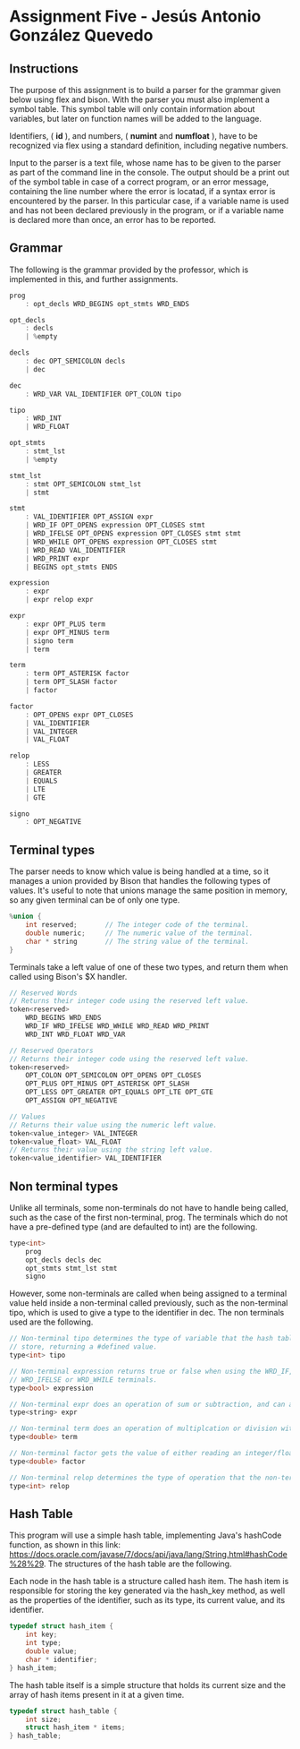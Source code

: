 # Assignment Five - Jesús Antonio González Quevedo
## Instructions
The purpose of this assignment is to build a parser for the grammar given below using flex and bison. With the parser you must also implement a symbol table. This symbol table will only contain information about variables, but later on function names will be added to the language.

Identifiers, ( **id** ), and numbers, ( **numint** and **numfloat** ), have to be recognized via flex using a standard definition, including negative numbers.

Input to the parser is a text file, whose name has to be given to the parser as part of the command line in the console. The output should be a print out of the symbol table in case of a correct program, or an error message, containing the line number where the error is locatad, if a syntax error is encountered by the parser. In this particular case, if a variable name is used and has not been declared previously in the program, or if a variable name is declared more than once, an error has to be reported.

## Grammar
The following is the grammar provided by the professor, which is implemented in this, and further assignments.
```c
prog
    : opt_decls WRD_BEGINS opt_stmts WRD_ENDS

opt_decls
    : decls
    | %empty

decls
    : dec OPT_SEMICOLON decls
    | dec

dec
    : WRD_VAR VAL_IDENTIFIER OPT_COLON tipo

tipo
    : WRD_INT
    | WRD_FLOAT

opt_stmts
    : stmt_lst
    | %empty

stmt_lst
    : stmt OPT_SEMICOLON stmt_lst
    | stmt

stmt
    : VAL_IDENTIFIER OPT_ASSIGN expr
    | WRD_IF OPT_OPENS expression OPT_CLOSES stmt
    | WRD_IFELSE OPT_OPENS expression OPT_CLOSES stmt stmt
    | WRD_WHILE OPT_OPENS expression OPT_CLOSES stmt
    | WRD_READ VAL_IDENTIFIER
    | WRD_PRINT expr
    | BEGINS opt_stmts ENDS

expression
    : expr
    | expr relop expr

expr
    : expr OPT_PLUS term
    | expr OPT_MINUS term
    | signo term
    | term

term
    : term OPT_ASTERISK factor
    | term OPT_SLASH factor
    | factor

factor
    : OPT_OPENS expr OPT_CLOSES
    | VAL_IDENTIFIER
    | VAL_INTEGER
    | VAL_FLOAT

relop
    : LESS
    | GREATER
    | EQUALS
    | LTE
    | GTE

signo
    : OPT_NEGATIVE
```

## Terminal types
The parser needs to know which value is being handled at a time, so it manages a union provided by Bison that handles the following types of values. It's useful to note that unions manage the same position in memory, so any given terminal can be of only one type.

```c
%union {
    int reserved;       // The integer code of the terminal.
    double numeric;     // The numeric value of the terminal.
    char * string       // The string value of the terminal.
}
```

Terminals take a left value of one of these two types, and return them when called using Bison's $X handler. 

```c
// Reserved Words
// Returns their integer code using the reserved left value.
token<reserved>
    WRD_BEGINS WRD_ENDS
    WRD_IF WRD_IFELSE WRD_WHILE WRD_READ WRD_PRINT
    WRD_INT WRD_FLOAT WRD_VAR

// Reserved Operators
// Returns their integer code using the reserved left value.
token<reserved>
    OPT_COLON OPT_SEMICOLON OPT_OPENS OPT_CLOSES
    OPT_PLUS OPT_MINUS OPT_ASTERISK OPT_SLASH
    OPT_LESS OPT_GREATER OPT_EQUALS OPT_LTE OPT_GTE
    OPT_ASSIGN OPT_NEGATIVE

// Values
// Returns their value using the numeric left value.
token<value_integer> VAL_INTEGER
token<value_float> VAL_FLOAT
// Returns their value using the string left value.
token<value_identifier> VAL_IDENTIFIER
```

## Non terminal types
Unlike all terminals, some non-terminals do not have to handle being called, such as the case of the first non-terminal, prog. The terminals which do not have a pre-defined type (and are defaulted to int) are the following.

```c
type<int>
    prog
    opt_decls decls dec
    opt_stmts stmt_lst stmt
    signo
```

However, some non-terminals are called when being assigned to a terminal value held inside a non-terminal called previously, such as the non-terminal tipo, which is used to give a type to the identifier in dec. The non terminals used are the following.

```c
// Non-terminal tipo determines the type of variable that the hash table will
// store, returning a #defined value.
type<int> tipo

// Non-terminal expression returns true or false when using the WRD_IF,
// WRD_IFELSE or WRD_WHILE terminals.
type<bool> expression

// Non-terminal expr does an operation of sum or subtraction, and can also make the value negative. It is handled as a double, for the reason state in factor.
type<string> expr

// Non-terminal term does an operation of multiplcation or division with the factor and the preceding term. It is handled as a double, for the reason stated in factor.
type<double> term

// Non-terminal factor gets the value of either reading an integer/float, or by calling the value from the hash table. It is handled as a double, since it can handle both floats and integers.
type<double> factor

// Non-terminal relop determines the type of operation that the non-terminal expression will use, returning a #defined value.
type<int> relop
```

## Hash Table
This program will use a simple hash table, implementing Java's hashCode function, as shown in this link: https://docs.oracle.com/javase/7/docs/api/java/lang/String.html#hashCode%28%29. The structures of the hash table are the following.

Each node in the hash table is a structure called hash item. The hash item is responsible for storing the key generated via the hash_key method, as well as the properties of the identifier, such as its type, its current value, and its identifier.
```c
typedef struct hash_item {
    int key;
    int type;
    double value;
    char * identifier;
} hash_item;
```

The hash table itself is a simple structure that holds its current size and the array of hash items present in it at a given time.
```c
typedef struct hash_table {
    int size;
    struct hash_item * items;
} hash_table;
```